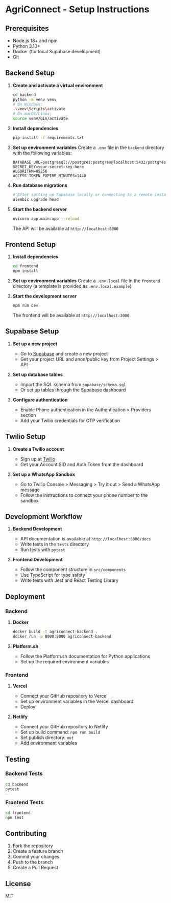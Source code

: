 # AgriConnect - Setup Instructions

## Prerequisites

- Node.js 18+ and npm
- Python 3.10+
- Docker (for local Supabase development)
- Git

## Backend Setup

1. **Create and activate a virtual environment**
   ```bash
   cd backend
   python -m venv venv
   # On Windows:
   .\venv\Scripts\activate
   # On macOS/Linux:
   source venv/bin/activate
   ```

2. **Install dependencies**
   ```bash
   pip install -r requirements.txt
   ```

3. **Set up environment variables**
   Create a `.env` file in the `backend` directory with the following variables:
   ```
   DATABASE_URL=postgresql://postgres:postgres@localhost:5432/postgres
   SECRET_KEY=your-secret-key-here
   ALGORITHM=HS256
   ACCESS_TOKEN_EXPIRE_MINUTES=1440
   ```

4. **Run database migrations**
   ```bash
   # After setting up Supabase locally or connecting to a remote instance
   alembic upgrade head
   ```

5. **Start the backend server**
   ```bash
   uvicorn app.main:app --reload
   ```
   The API will be available at `http://localhost:8000`

## Frontend Setup

1. **Install dependencies**
   ```bash
   cd frontend
   npm install
   ```

2. **Set up environment variables**
   Create a `.env.local` file in the `frontend` directory (a template is provided as `.env.local.example`)

3. **Start the development server**
   ```bash
   npm run dev
   ```
   The frontend will be available at `http://localhost:3000`

## Supabase Setup

1. **Set up a new project**
   - Go to [Supabase](https://supabase.com/) and create a new project
   - Get your project URL and anon/public key from Project Settings > API

2. **Set up database tables**
   - Import the SQL schema from `supabase/schema.sql`
   - Or set up tables through the Supabase dashboard

3. **Configure authentication**
   - Enable Phone authentication in the Authentication > Providers section
   - Add your Twilio credentials for OTP verification

## Twilio Setup

1. **Create a Twilio account**
   - Sign up at [Twilio](https://www.twilio.com/)
   - Get your Account SID and Auth Token from the dashboard

2. **Set up a WhatsApp Sandbox**
   - Go to Twilio Console > Messaging > Try it out > Send a WhatsApp message
   - Follow the instructions to connect your phone number to the sandbox

## Development Workflow

1. **Backend Development**
   - API documentation is available at `http://localhost:8000/docs`
   - Write tests in the `tests` directory
   - Run tests with `pytest`

2. **Frontend Development**
   - Follow the component structure in `src/components`
   - Use TypeScript for type safety
   - Write tests with Jest and React Testing Library

## Deployment

### Backend

1. **Docker**
   ```bash
   docker build -t agriconnect-backend .
   docker run -p 8000:8000 agriconnect-backend
   ```

2. **Platform.sh**
   - Follow the Platform.sh documentation for Python applications
   - Set up the required environment variables

### Frontend

1. **Vercel**
   - Connect your GitHub repository to Vercel
   - Set up environment variables in the Vercel dashboard
   - Deploy!

2. **Netlify**
   - Connect your GitHub repository to Netlify
   - Set up build command: `npm run build`
   - Set publish directory: `out`
   - Add environment variables

## Testing

### Backend Tests
```bash
cd backend
pytest
```

### Frontend Tests
```bash
cd frontend
npm test
```

## Contributing

1. Fork the repository
2. Create a feature branch
3. Commit your changes
4. Push to the branch
5. Create a Pull Request

## License

MIT
